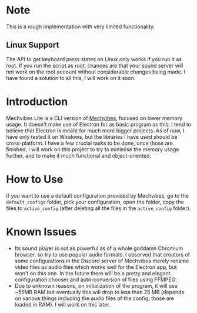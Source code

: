 # Note
This is a rough implementation with very limited functionality.
## Linux Support
The API to get keyboard press states on Linux only works if you run it as root. If you run the script as root, chances are that your sound server will not work on the root account without considerable changes being made. I have found a solution to all this, I will work on it soon.

# Introduction
Mechvibes Lite is a CLI version of [Mechvibes](https://github.com/hainguyents13/mechvibes), focused on lower memory usage. It doesn't make use of Electron for as basic program as this; I tend to believe that Electron is meant for much more bigger projects. As of now, I have only tested it on Windows, but the libraries I have used should be cross-platform. I have a few crucial tasks to be done, once those are finished, I will work on this project to try to minimise the memory usage further, and to make it much functional and object-oriented.

# How to Use
If you want to use a default configuration provided by Mechvibes, go to the `default_configs` folder, pick your configuration, open the folder, copy the files to `active_config` (after deleting all the files in the `active_config` folder).

# Known Issues
- Its sound player is not as powerful as of a whole goddamn Chromium browser, so try to use popular audio formats. I observed that creators of some configurations in the Discord server of Mechvibes merely rename video files as audio files which works well for the Electron app, but won't on this one. In the future there will be a pretty and elegant configuration chooser and auto-conversion of files using FFMPEG.
- Due to unknown reasons, on initialization of the program, it will use ~55MB RAM but eventually this will drop to less than 25 MB (depends on various things including the audio files of the config; those are loaded in RAM). I will work on this later.
